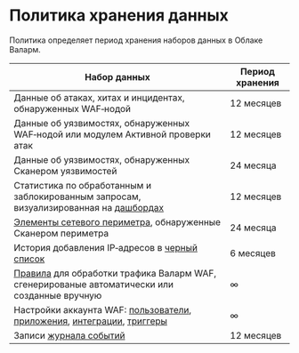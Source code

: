 # Политика хранения данных

Политика определяет период хранения наборов данных в Облаке Валарм.

| Набор данных                                                                                                                                                                                                                                                | Период хранения |
|-------------------------------------------------------------------------------------------------------------------------------------------------------------------------------------------------------------------------------------------------------------|-----------------|
| Данные об атаках, хитах и инцидентах, обнаруженных WAF‑нодой                                                                                                                                                                                                | 12 месяцев      |
| Данные об уязвимостях, обнаруженных WAF‑нодой или модулем Активной проверки атак                                                                                                                                                                            | 12 месяцев      |
| Данные об уязвимостях, обнаруженных Сканером уязвимостей                                                                                                                                                                                                    | 24 месяца       |
| Статистика по обработанным и заблокированным запросам, визуализированная на [дашбордах](../user-guides/dashboard/intro.md)                                                                                                                                  | 12 месяцев      |
| [Элементы сетевого периметра](../user-guides/scanner/intro.md), обнаруженные Сканером периметра                                                                                                                                                             | 24 месяца       |
| История добавления IP‑адресов в [черный список](../user-guides/blacklist.md)                                                                                                                                                                                | 6 месяцев       |
| [Правила](../user-guides/rules/intro.md) для обработки трафика Валарм WAF, сгенерированые автоматически или созданные вручную                                                                                                                               | ∞               |
| Настройки аккаунта WAF: [пользователи](../user-guides/settings/users.md), [приложения](../user-guides/settings/applications.md), [интеграции](../user-guides/settings/integrations/integrations-intro.md), [триггеры](../user-guides/triggers/triggers.md) | ∞               |
| Записи [журнала событий](../user-guides/settings/audit-log.md)                                                                                                                                                                                              | 12 месяцев      |
